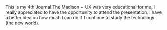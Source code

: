 This is my 4th Journal 
The Madison + UX was very educational for me, I really appreciated to have the opportunity to attend the presentation. I have a better idea on how much I can do if I continue to study the technology (the new world).